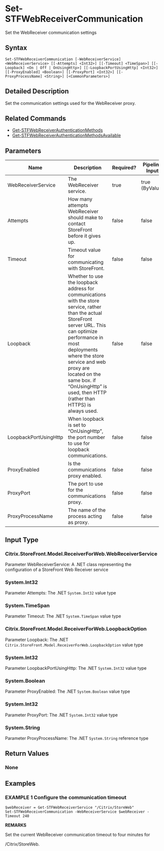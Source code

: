 ﻿# Set-STFWebReceiverCommunication

Set the WebReceiver communication settings

## Syntax

```
Set-STFWebReceiverCommunication [-WebReceiverService] <WebReceiverService> [[-Attempts] <Int32>] [[-Timeout] <TimeSpan>] [[-Loopback] <On | Off | OnUsingHttp>] [[-LoopbackPortUsingHttp] <Int32>] [[-ProxyEnabled] <Boolean>] [[-ProxyPort] <Int32>] [[-ProxyProcessName] <String>] [<CommonParameters>]
```

## Detailed Description

Set the communication settings used for the WebReceiver proxy.

## Related Commands

* [Get-STFWebReceiverAuthenticationMethods](Get-STFWebReceiverAuthenticationMethods.md)
* [Get-STFWebReceiverAuthenticationMethodsAvailable](Get-STFWebReceiverAuthenticationMethodsAvailable.md)

## Parameters

| Name   | Description | Required? | Pipeline Input | Default Value |
| --- | --- | --- | --- | --- |
|WebReceiverService|The WebReceiver service.|true|true (ByValue)| |
|Attempts|How many attempts WebReceiver should make to contact StoreFront before it gives up.|false|false| |
|Timeout|Timeout value for communicating with StoreFront.|false|false| |
|Loopback|Whether to use the loopback address for communications with the store service, rather than the actual StoreFront server URL. This can optimize performance in most deployments where the store service and web proxy are located on the same box. if “OnUsingHttp” is used, then HTTP (rather than HTTPS) is always used.|false|false| |
|LoopbackPortUsingHttp|When loopback is set to “OnUsingHttp”, the port number to use for loopback communications.|false|false| |
|ProxyEnabled|Is the communications proxy enabled.|false|false| |
|ProxyPort|The port to use for the communications proxy.|false|false| |
|ProxyProcessName|The name of the process acting as proxy.|false|false| |

## Input Type

### Citrix.StoreFront.Model.ReceiverForWeb.WebReceiverService

Parameter WebReceiverService: A .NET class representing the configuration of a StoreFront Web Receiver service

### System.Int32

Parameter Attempts: The .NET `System.Int32` value type

### System.TimeSpan

Parameter Timeout: The .NET `System.TimeSpan` value type

### Citrix.StoreFront.Model.ReceiverForWeb.LoopbackOption

Parameter Loopback: The .NET `Citrix.StoreFront.Model.ReceiverForWeb.LoopbackOption` value type

### System.Int32

Parameter LoopbackPortUsingHttp: The .NET `System.Int32` value type

### System.Boolean

Parameter ProxyEnabled: The .NET `System.Boolean` value type

### System.Int32

Parameter ProxyPort: The .NET `System.Int32` value type

### System.String

Parameter ProxyProcessName: The .NET `System.String` reference type

## Return Values

### None

## Examples

### EXAMPLE 1 Configure the communication timeout

```
$webReceiver = Get-STFWebReceiverService "/Citrix/StoreWeb"
Set-STFWebReceiverCommunication -WebReceiverService $webReceiver -Timeout 240
```

**REMARKS**

Set the current WebReceiver communication timeout to four minutes for 

/Citrix/StoreWeb.
